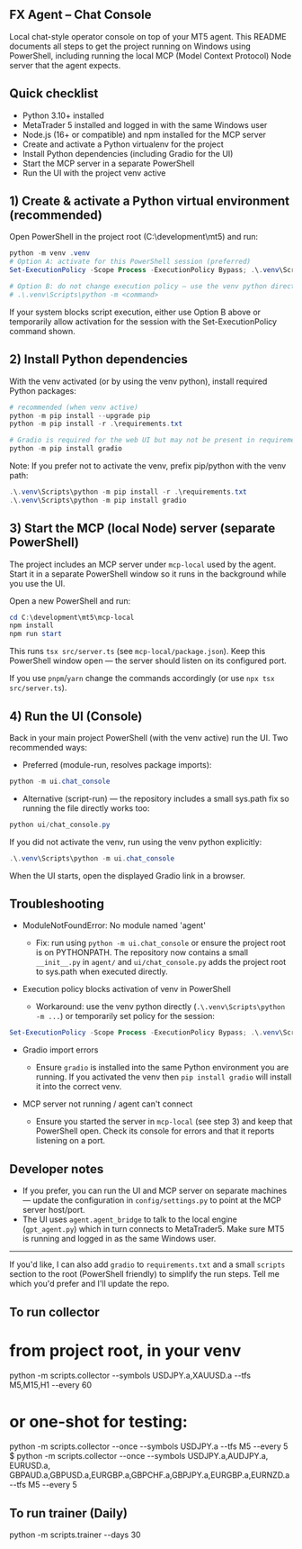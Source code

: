## FX Agent – Chat Console

Local chat-style operator console on top of your MT5 agent. This README documents all steps to get the project running on Windows using PowerShell, including running the local MCP (Model Context Protocol) Node server that the agent expects.

## Quick checklist

- Python 3.10+ installed
- MetaTrader 5 installed and logged in with the same Windows user
- Node.js (16+ or compatible) and npm installed for the MCP server
- Create and activate a Python virtualenv for the project
- Install Python dependencies (including Gradio for the UI)
- Start the MCP server in a separate PowerShell
- Run the UI with the project venv active

## 1) Create & activate a Python virtual environment (recommended)

Open PowerShell in the project root (C:\development\mt5) and run:

```powershell
python -m venv .venv
# Option A: activate for this PowerShell session (preferred)
Set-ExecutionPolicy -Scope Process -ExecutionPolicy Bypass; .\.venv\Scripts\Activate.ps1

# Option B: do not change execution policy — use the venv python directly
# .\.venv\Scripts\python -m <command>
```

If your system blocks script execution, either use Option B above or temporarily allow activation for the session with the Set-ExecutionPolicy command shown.

## 2) Install Python dependencies

With the venv activated (or by using the venv python), install required Python packages:

```powershell
# recommended (when venv active)
python -m pip install --upgrade pip
python -m pip install -r .\requirements.txt

# Gradio is required for the web UI but may not be present in requirements.txt; ensure it's installed
python -m pip install gradio
```

Note: If you prefer not to activate the venv, prefix pip/python with the venv path:

```powershell
.\.venv\Scripts\python -m pip install -r .\requirements.txt
.\.venv\Scripts\python -m pip install gradio
```

## 3) Start the MCP (local Node) server (separate PowerShell)

The project includes an MCP server under `mcp-local` used by the agent. Start it in a separate PowerShell window so it runs in the background while you use the UI.

Open a new PowerShell and run:

```powershell
cd C:\development\mt5\mcp-local
npm install
npm run start
```

This runs `tsx src/server.ts` (see `mcp-local/package.json`). Keep this PowerShell window open — the server should listen on its configured port.

If you use `pnpm`/`yarn` change the commands accordingly (or use `npx tsx src/server.ts`).

## 4) Run the UI (Console)

Back in your main project PowerShell (with the venv active) run the UI. Two recommended ways:

- Preferred (module-run, resolves package imports):

```powershell
python -m ui.chat_console
```

- Alternative (script-run) — the repository includes a small sys.path fix so running the file directly works too:

```powershell
python ui/chat_console.py
```

If you did not activate the venv, run using the venv python explicitly:

```powershell
.\.venv\Scripts\python -m ui.chat_console
```

When the UI starts, open the displayed Gradio link in a browser.

## Troubleshooting

- ModuleNotFoundError: No module named 'agent'
  - Fix: run using `python -m ui.chat_console` or ensure the project root is on PYTHONPATH. The repository now contains a small `__init__.py` in `agent/` and `ui/chat_console.py` adds the project root to sys.path when executed directly.

- Execution policy blocks activation of venv in PowerShell
  - Workaround: use the venv python directly (`.\.venv\Scripts\python -m ...`) or temporarily set policy for the session:

```powershell
Set-ExecutionPolicy -Scope Process -ExecutionPolicy Bypass; .\.venv\Scripts\Activate.ps1
```

- Gradio import errors
  - Ensure `gradio` is installed into the same Python environment you are running. If you activated the venv then `pip install gradio` will install it into the correct venv.

- MCP server not running / agent can't connect
  - Ensure you started the server in `mcp-local` (see step 3) and keep that PowerShell open. Check its console for errors and that it reports listening on a port.

## Developer notes

- If you prefer, you can run the UI and MCP server on separate machines — update the configuration in `config/settings.py` to point at the MCP server host/port.
- The UI uses `agent.agent_bridge` to talk to the local engine (`gpt_agent.py`) which in turn connects to MetaTrader5. Make sure MT5 is running and logged in as the same Windows user.

---

If you'd like, I can also add `gradio` to `requirements.txt` and a small `scripts` section to the root (PowerShell friendly) to simplify the run steps. Tell me which you'd prefer and I'll update the repo.


## To run collector
# from project root, in your venv
python -m scripts.collector --symbols USDJPY.a,XAUUSD.a --tfs M5,M15,H1 --every 60
# or one-shot for testing:
python -m scripts.collector --once --symbols USDJPY.a --tfs M5 --every 5
$ python -m scripts.collector --once --symbols USDJPY.a,AUDJPY.a, EURUSD.a, GBPAUD.a,GBPUSD.a,EURGBP.a,GBPCHF.a,GBPJPY.a,EURGBP.a,EURNZD.a --tfs M5 --every 5

## To run trainer (Daily)
python -m scripts.trainer --days 30
